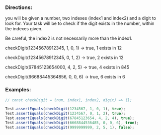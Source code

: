 ### Directions:

you will be given a number, two indexes (index1 and index2) and a digit to look for. Your task will be to check if the digit exists in the number, within the indexes given.

Be careful, the index2 is not necessarily more than the index1.

checkDigit(12345678912345, 1, 0, 1) -> true, 1 exists in 12

checkDigit(12345678912345, 0, 1, 2) -> true, 2 exists in 12

checkDigit(67845123654000, 4, 2, 5) -> true, 4 exists in 845

checkDigit(66688445364856, 0, 0, 6) -> true, 6 exists in 6

### Examples:

```javascript
// const checkDigit = (num, index1, index2, digit) => {};

Test.assertEquals(checkDigit(1234567, 1, 0, 1), true);
Test.assertEquals(checkDigit(1234567, 0, 1, 2), true);
Test.assertEquals(checkDigit(67845123654, 4, 2, 4), true);
Test.assertEquals(checkDigit(6668844536485, 0, 0, 6), true);
Test.assertEquals(checkDigit(9999999999, 2, 5, 1), false);
```